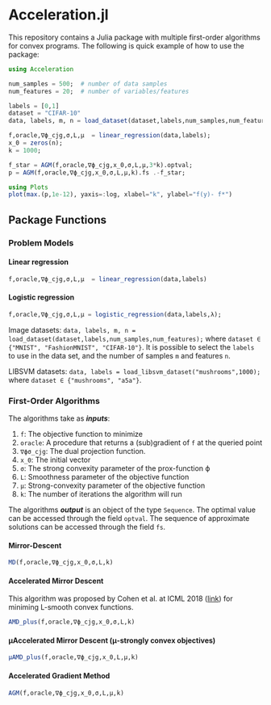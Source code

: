 # Acceleration.jl

This repository contains a Julia package with multiple first-order algorithms for convex programs. The following is quick example of how to use the package:

```julia
using Acceleration

num_samples = 500;  # number of data samples
num_features = 20;  # number of variables/features

labels = [0,1]
dataset = "CIFAR-10"
data, labels, m, n = load_dataset(dataset,labels,num_samples,num_features);

f,oracle,∇ϕ_cjg,σ,L,μ  = linear_regression(data,labels);
x_0 = zeros(n);
k = 1000;

f_star = AGM(f,oracle,∇ϕ_cjg,x_0,σ,L,μ,3*k).optval;
p = AGM(f,oracle,∇ϕ_cjg,x_0,σ,L,μ,k).fs .-f_star;

using Plots
plot(max.(p,1e-12), yaxis=:log, xlabel="k", ylabel="f(y)- f*")
```

## Package Functions

### Problem Models

#### Linear regression

```julia
f,oracle,∇ϕ_cjg,σ,L,μ  = linear_regression(data,labels)
```
#### Logistic regression
```julia
f,oracle,∇ϕ_cjg,σ,L,μ = logistic_regression(data,labels,λ);
```

Image datasets: ```data, labels, m, n = load_dataset(dataset,labels,num_samples,num_features);```
where ```dataset ∈ {"MNIST", "FashionMNIST", "CIFAR-10"}```. It is possible to select the ```labels``` to use in the data set, and the number of samples ```m``` and features ```n```.

LIBSVM datasets: ```data, labels = load_libsvm_dataset("mushrooms",1000);``` where ```dataset ∈ {"mushrooms", "a5a"}```.



### First-Order Algorithms
The algorithms take as ***inputs***:
1. ```f```: The objective function to minimize
2. ```oracle```: A procedure that returns a (sub)gradient of ```f``` at the queried point
3. ```∇ϕσ_cjg```: The dual projection function. 
4. ```x_0```: The initial vector
5. ```σ```: The strong convexity parameter of the prox-function ϕ
6. ```L```: Smoothness parameter of the objective function
7. ```μ```: Strong-convexity parameter of the objective function
8. ```k```: The number of iterations the algorithm will run

The algorithms ***output*** is an object of the type ```Sequence```. The optimal value can be accessed through the field ```optval```. The sequence of approximate solutions can be accessed through the field ``fs``.
#### Mirror-Descent
```julia
MD(f,oracle,∇ϕ_cjg,x_0,σ,L,k)
```

#### Accelerated Mirror Descent
This algorithm was proposed by Cohen et al. at ICML 2018 ([link](http://proceedings.mlr.press/v80/cohen18a/cohen18a.pdf)) for miniming L-smooth convex functions. 
```julia
AMD_plus(f,oracle,∇ϕ_cjg,x_0,σ,L,k)
```

#### μAccelerated Mirror Descent (μ-strongly convex objectives)
```julia
μAMD_plus(f,oracle,∇ϕ_cjg,x_0,L,μ,k)
```

#### Accelerated Gradient Method 
```julia
AGM(f,oracle,∇ϕ_cjg,x_0,σ,L,μ,k)
```

